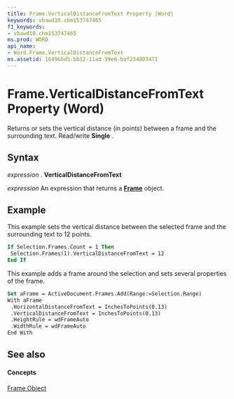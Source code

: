 ```yaml
---
title: Frame.VerticalDistanceFromText Property (Word)
keywords: vbawd10.chm153747465
f1_keywords:
- vbawd10.chm153747465
ms.prod: WORD
api_name:
- Word.Frame.VerticalDistanceFromText
ms.assetid: 16496bd5-bb12-11ad-59e6-baf234803471
---
```



# Frame.VerticalDistanceFromText Property (Word)

Returns or sets the vertical distance (in points) between a frame and the surrounding text. Read/write  **Single** .


## Syntax

 _expression_ . **VerticalDistanceFromText**

 _expression_ An expression that returns a **[Frame](frame-object-word.md)** object.


## Example

This example sets the vertical distance between the selected frame and the surrounding text to 12 points.


```vb
If Selection.Frames.Count = 1 Then 
 Selection.Frames(1).VerticalDistanceFromText = 12 
End If
```

This example adds a frame around the selection and sets several properties of the frame.




```vb
Set aFrame = ActiveDocument.Frames.Add(Range:=Selection.Range) 
With aFrame 
 .HorizontalDistanceFromText = InchesToPoints(0.13) 
 .VerticalDistanceFromText = InchesToPoints(0.13) 
 .HeightRule = wdFrameAuto 
 .WidthRule = wdFrameAuto 
End With
```


## See also


#### Concepts


[Frame Object](frame-object-word.md)

